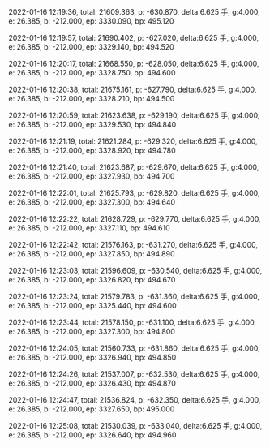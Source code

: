2022-01-16 12:19:36, total: 21609.363, p: -630.870, delta:6.625 手, g:4.000, e: 26.385, b: -212.000, ep: 3330.090, bp: 495.120

2022-01-16 12:19:57, total: 21690.402, p: -627.020, delta:6.625 手, g:4.000, e: 26.385, b: -212.000, ep: 3329.140, bp: 494.520

2022-01-16 12:20:17, total: 21668.550, p: -628.050, delta:6.625 手, g:4.000, e: 26.385, b: -212.000, ep: 3328.750, bp: 494.600

2022-01-16 12:20:38, total: 21675.161, p: -627.790, delta:6.625 手, g:4.000, e: 26.385, b: -212.000, ep: 3328.210, bp: 494.500

2022-01-16 12:20:59, total: 21623.638, p: -629.190, delta:6.625 手, g:4.000, e: 26.385, b: -212.000, ep: 3329.530, bp: 494.840

2022-01-16 12:21:19, total: 21621.284, p: -629.320, delta:6.625 手, g:4.000, e: 26.385, b: -212.000, ep: 3328.920, bp: 494.780

2022-01-16 12:21:40, total: 21623.687, p: -629.670, delta:6.625 手, g:4.000, e: 26.385, b: -212.000, ep: 3327.930, bp: 494.700

2022-01-16 12:22:01, total: 21625.793, p: -629.820, delta:6.625 手, g:4.000, e: 26.385, b: -212.000, ep: 3327.300, bp: 494.640

2022-01-16 12:22:22, total: 21628.729, p: -629.770, delta:6.625 手, g:4.000, e: 26.385, b: -212.000, ep: 3327.110, bp: 494.610

2022-01-16 12:22:42, total: 21576.163, p: -631.270, delta:6.625 手, g:4.000, e: 26.385, b: -212.000, ep: 3327.850, bp: 494.890

2022-01-16 12:23:03, total: 21596.609, p: -630.540, delta:6.625 手, g:4.000, e: 26.385, b: -212.000, ep: 3326.820, bp: 494.670

2022-01-16 12:23:24, total: 21579.783, p: -631.360, delta:6.625 手, g:4.000, e: 26.385, b: -212.000, ep: 3325.440, bp: 494.600

2022-01-16 12:23:44, total: 21578.150, p: -631.100, delta:6.625 手, g:4.000, e: 26.385, b: -212.000, ep: 3327.300, bp: 494.800

2022-01-16 12:24:05, total: 21560.733, p: -631.860, delta:6.625 手, g:4.000, e: 26.385, b: -212.000, ep: 3326.940, bp: 494.850

2022-01-16 12:24:26, total: 21537.007, p: -632.530, delta:6.625 手, g:4.000, e: 26.385, b: -212.000, ep: 3326.430, bp: 494.870

2022-01-16 12:24:47, total: 21536.824, p: -632.350, delta:6.625 手, g:4.000, e: 26.385, b: -212.000, ep: 3327.650, bp: 495.000

2022-01-16 12:25:08, total: 21530.039, p: -633.040, delta:6.625 手, g:4.000, e: 26.385, b: -212.000, ep: 3326.640, bp: 494.960